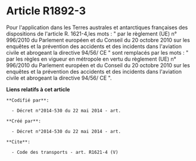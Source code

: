 # Article R1892-3

Pour l'application dans les Terres australes et antarctiques françaises des dispositions de l'article R. 1621-4,les mots : "
par le règlement (UE) n° 996/2010 du Parlement européen et du Conseil du 20 octobre 2010 sur les enquêtes et la prévention
des accidents et des incidents dans l'aviation civile et abrogeant la directive 94/56/ CE " sont remplacés par les mots : "
par les règles en vigueur en métropole en vertu du règlement (UE) n° 996/2010 du Parlement européen et du Conseil du 20
octobre 2010 sur les enquêtes et la prévention des accidents et des incidents dans l'aviation civile et abrogeant la
directive 94/56/ CE ".

**Liens relatifs à cet article**

	**Codifié par**:

	  - Décret n°2014-530 du 22 mai 2014 - art.

	**Créé par**:

	  - Décret n°2014-530 du 22 mai 2014 - art.

	**Cite**:

	  - Code des transports - art. R1621-4 (V)
